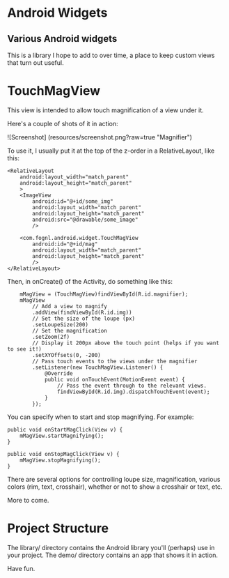 Android Widgets
==============

Various Android widgets
--------------


This is a library I hope to add to over time, a place to keep custom views that turn out useful.



TouchMagView
============
This view is intended to allow touch magnification of a view under it. 

Here's a couple of shots of it in action:

![Screenshot] (resources/screenshot.png?raw=true "Magnifier")

To use it, I usually put it at the top of the z-order in a RelativeLayout, like this:

    <RelativeLayout
        android:layout_width="match_parent"
        android:layout_height="match_parent"
        >
        <ImageView
            android:id="@+id/some_img"
            android:layout_width="match_parent"
            android:layout_height="match_parent"
            android:src="@drawable/some_image"
            />
            
        <com.fognl.android.widget.TouchMagView
            android:id="@+id/mag"
            android:layout_width="match_parent"
            android:layout_height="match_parent"
            />
    </RelativeLayout>

Then, in onCreate() of the Activity, do something like this:

        mMagView = (TouchMagView)findViewById(R.id.magnifier);
        mMagView
            // Add a view to magnify
            .addView(findViewById(R.id.img))
            // Set the size of the loupe (px)
            .setLoupeSize(200)
            // Set the magnification
            .setZoom(2f)
            // Display it 200px above the touch point (helps if you want to see it!)
            .setXYOffsets(0, -200)
            // Pass touch events to the views under the magnifier
            .setListener(new TouchMagView.Listener() {
                @Override
                public void onTouchEvent(MotionEvent event) {
                    // Pass the event through to the relevant views.
                    findViewById(R.id.img).dispatchTouchEvent(event);
                }
            });

You can specify when to start and stop magnifying. For example:

    public void onStartMagClick(View v) {
        mMagView.startMagnifying();
    }
    
    public void onStopMagClick(View v) {
        mMagView.stopMagnifying();
    }
    
There are several options for controlling loupe size, magnification, various colors (rim, text, crosshair), whether or not to show a crosshair or text, etc.

More to come.

Project Structure
=================
The library/ directory contains the Android library you'll (perhaps) use in your project. The demo/ directory contains an app that shows it in action.

Have fun.


